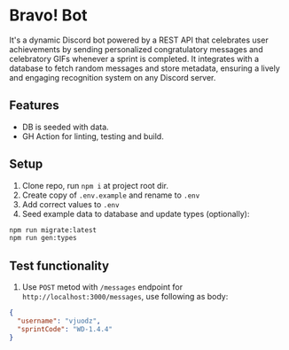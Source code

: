 # Bravo! Bot

It's a dynamic Discord bot powered by a REST API that celebrates user achievements by sending personalized congratulatory messages and celebratory GIFs whenever a sprint is completed. It integrates with a database to fetch random messages and store metadata, ensuring a lively and engaging recognition system on any Discord server.

## Features

- DB is seeded with data.
- GH Action for linting, testing and build.

## Setup

1. Clone repo, run `npm i` at project root dir.
2. Create copy of `.env.example` and rename to `.env`
3. Add correct values to `.env`
4. Seed example data to database and update types (optionally):

```sh
npm run migrate:latest
npm run gen:types
```

## Test functionality

1. Use `POST` metod with `/messages` endpoint for `http://localhost:3000/messages`, use following as body:

```json
{
  "username": "vjuodz",
  "sprintCode": "WD-1.4.4"
}
```
